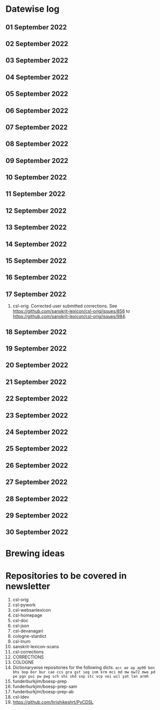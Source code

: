 # Datewise log

## 01 September 2022

## 02 September 2022

## 03 September 2022

## 04 September 2022

## 05 September 2022

## 06 September 2022

## 07 September 2022

## 08 September 2022

## 09 September 2022

## 10 September 2022

## 11 September 2022

## 12 September 2022

## 13 September 2022

## 14 September 2022

## 15 September 2022

## 16 September 2022

## 17 September 2022

1. csl-orig. Corrected user submitted corrections. See https://github.com/sanskrit-lexicon/csl-orig/issues/856 to https://github.com/sanskrit-lexicon/csl-orig/issues/984. 

## 18 September 2022

## 19 September 2022

## 20 September 2022

## 21 September 2022

## 22 September 2022

## 23 September 2022

## 24 September 2022

## 25 September 2022

## 26 September 2022

## 27 September 2022

## 28 September 2022

## 29 September 2022

## 30 September 2022


# Brewing ideas


# Repositories to be covered in newsletter

1. csl-orig
2. csl-pywork
3. csl-websanlexicon
4. csl-homepage
5. csl-doc
6. csl-json
7. csl-devanagari
8. cologne-stardict
9. csl-lnum
10. sanskrit-lexicon-scans
11. csl-corrections
12. CORRECTIONS
13. COLOGNE
14. Dictionarywise repositories for the following dicts. 
`acc ae ap ap90 ben bhs bop bor bur cae ccs gra gst ieg inm krm mci md mw mw72 mwe pd pe pgn pui pw pwg sch shs skd snp stc vcp vei wil yat lan armh`
15. funderburkjim/boesp-prep
16. funderburkjim/boesp-prep-sam
17. funderburkjim/boesp-prep-ab
18. csl-ldev
19. https://github.com/hrishikeshrt/PyCDSL
